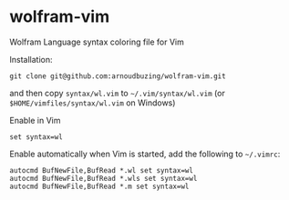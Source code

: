 # wolfram-vim
Wolfram Language syntax coloring file for Vim

Installation:

```
git clone git@github.com:arnoudbuzing/wolfram-vim.git
```

and then copy `syntax/wl.vim` to `~/.vim/syntax/wl.vim` (or `$HOME/vimfiles/syntax/wl.vim` on Windows)

Enable in Vim

```
set syntax=wl
```

Enable automatically when Vim is started, add the following to `~/.vimrc`:

```
autocmd BufNewFile,BufRead *.wl set syntax=wl
autocmd BufNewFile,BufRead *.wls set syntax=wl
autocmd BufNewFile,BufRead *.m set syntax=wl
```
